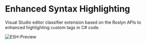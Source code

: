 # Enhanced Syntax Highlighting
Visual Studio editor classifier extension based on the Roslyn APIs to enhanced highlighting custom tags in C# code.

![ESH-Preview](https://raw.githubusercontent.com/Art-Stea1th/Enhanced-Syntax-Highlighting/master/Extension/ASD.ESH/Assets/Preview.png)